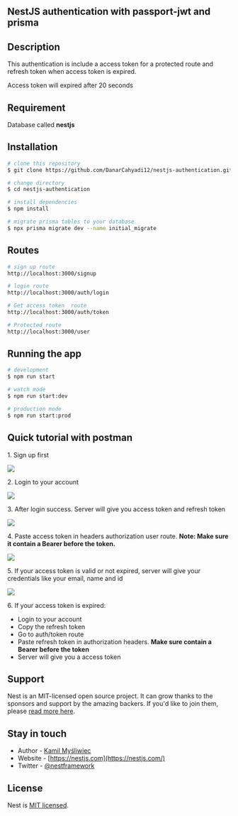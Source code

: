## NestJS authentication with passport-jwt and prisma

## Description
<p>
 This authentication is include a access token for a protected route and refresh token when access token is expired.
</p>
<p>Access token will expired after 20 seconds <p>

## Requirement
<p>Database called <strong>nestjs</strong></p>

## Installation

```bash
# clone this repository
$ git clone https://github.com/DanarCahyadi12/nestjs-authentication.git

# change directory
$ cd nestjs-authentication

# install dependencies
$ npm install

# migrate prisma tables to your database
$ npx prisma migrate dev --name initial_migrate

```
## Routes
```bash
# sign up route
http://localhost:3000/signup

```

```bash
# login route
http://localhost:3000/auth/login

```
```bash
# Get access token  route
http://localhost:3000/auth/token

```
```bash
# Protected route
http://localhost:3000/user

```

## Running the app

```bash
# development
$ npm run start

# watch mode
$ npm run start:dev

# production mode
$ npm run start:prod
```

## Quick tutorial with postman
<p>1. Sign up first </p>
<img src="https://user-images.githubusercontent.com/110749286/277598748-7762bb6a-b7e4-430b-9d15-74fce6d37607.png">
<br>

<p>2. Login to your account</p>
<img src="https://user-images.githubusercontent.com/110749286/277598993-b4afa5fc-f988-409c-813d-7706594cfee6.png">
<br>

<p>3. After login success. Server will give you access token and refresh token</p>
<img src="https://user-images.githubusercontent.com/110749286/277599825-0fd3cfc0-1383-4710-acce-6fe782d874fb.png">
<br>

<p>4. Paste access token in headers authorization user route. <strong>Note: Make sure it contain a Bearer before the token.</strong></p>
<img src="https://user-images.githubusercontent.com/110749286/277600080-9bcc570a-0bb0-4025-8591-921082065d1f.png">
<br>

<p>5. If your access token is valid or not expired, server will give your credentials like your email, name and id</p>
<img src="https://user-images.githubusercontent.com/110749286/277608305-bf8b5534-9e1b-489f-b347-ec2f503f9ef5.png">
<br>

<p>6. If your access token is expired: <ul>
  <li>Login to your account</li>
  <li>Copy the refresh token</li>
  <li>Go to auth/token route</li>
  <li>Paste refresh token in authorization headers. <strong>Make sure contain a Bearer before the token</strong></li>
  <li>Server will give you a access token</li>
 </ul> </p>

## Support

Nest is an MIT-licensed open source project. It can grow thanks to the sponsors and support by the amazing backers. If you'd like to join them, please [read more here](https://docs.nestjs.com/support).

## Stay in touch

- Author - [Kamil Myśliwiec](https://kamilmysliwiec.com)
- Website - [https://nestjs.com](https://nestjs.com/)
- Twitter - [@nestframework](https://twitter.com/nestframework)

## License

Nest is [MIT licensed](LICENSE).
